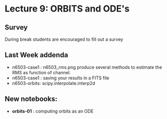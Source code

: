 Lecture 9: ORBITS and ODE's
===========================


## Survey

During break students are encouraged to fill out a survey

## Last Week addenda

* n6503-case1 : n6503_rms.png produce several methods to estimate the RMS as function of channel.
* n6503-case1 : saving your results in a FITS file
* n6503-orbits: scipy.interpolate.interp2d


## New notebooks:

* **orbits-01** : computing orbits as an ODE
